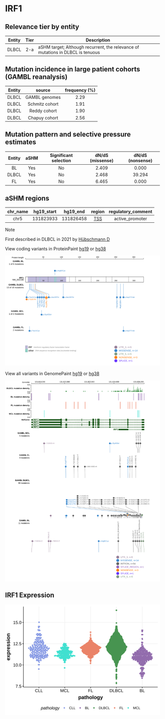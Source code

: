 # IRF1

## Relevance tier by entity

|Entity|Tier|Description                              |
|:------:|:----:|-----------------------------------------|
|DLBCL |2-a | aSHM target; Although recurrent, the relevance of mutations in DLBCL is tenuous |

## Mutation incidence in large patient cohorts (GAMBL reanalysis)

|Entity|source        |frequency (%)|
|:------:|:--------------:|:-------------:|
|DLBCL |GAMBL genomes |2.29         |
|DLBCL |Schmitz cohort|1.91         |
|DLBCL |Reddy cohort  |1.90         |
|DLBCL |Chapuy cohort |2.56         |

## Mutation pattern and selective pressure estimates

|Entity|aSHM|Significant selection|dN/dS (missense)|dN/dS (nonsense)|
|:------:|:----:|:---------------------:|:----------------:|:----------------:|
|BL    |Yes |No                   |2.409           | 0.000          |
|DLBCL |Yes |No                   |2.468           |39.294          |
|FL    |Yes |No                   |6.465           | 0.000          |

## aSHM regions

|chr_name|hg19_start|hg19_end |region                                                                                     |regulatory_comment|
|:--------:|:----------:|:---------:|:-------------------------------------------------------------------------------------------:|:------------------:|
|chr5    |131823933 |131826458|[TSS](https://genome.ucsc.edu/s/rdmorin/GAMBL%20hg19?position=chr5%3A131823933%2D131826458)|active_promoter   |

> [!NOTE]
> First described in DLBCL in 2021 by [Hübschmann D](https://pubmed.ncbi.nlm.nih.gov/33953289)


View coding variants in ProteinPaint [hg19](https://morinlab.github.io/LLMPP/GAMBL/IRF1_protein.html)  or [hg38](https://morinlab.github.io/LLMPP/GAMBL/IRF1_protein_hg38.html)

![image](images/proteinpaint/IRF1_NM_002198.svg)

View all variants in GenomePaint [hg19](https://morinlab.github.io/LLMPP/GAMBL/IRF1.html)  or [hg38](https://morinlab.github.io/LLMPP/GAMBL/IRF1_hg38.html)

![image](images/proteinpaint/IRF1.svg)
## IRF1 Expression
![image](images/gene_expression/IRF1_by_pathology.svg)
<!-- ORIGIN: hubschmannMutationalMechanismsShaping2021b -->
